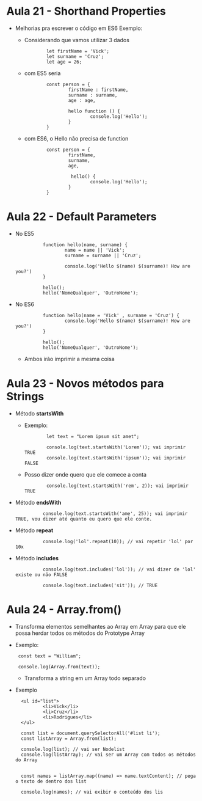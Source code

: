 # Aula 21 -  Shorthand Properties

* Melhorias pra escrever o código em ES6
  Exemplo:

  - Considerando que vamos utilizar 3 dados

                let firstName = 'Vick';
                let surname = 'Cruz';
                let age = 26;

  - com ES5 seria

                const person = {
                        firstName : firstName,
                        surname : surname,
                        age : age, 

                        hello function () {
                                console.log('Hello');
                        }
                }
  
  - com ES6, o Hello não precisa de function

                const person = {
                        firstName,
                        surname,
                        age,

                         hello() {
                                console.log('Hello');
                        }
                }
        

# Aula 22 - Default Parameters

- No ES5

                function hello(name, surname) {
                        name = name || 'Vick';
                        surname = surname || 'Cruz';

                        console.log('Hello $(name) $(surname)! How are you?')
                }

                hello();
                hello('NomeQualquer', 'OutroNome');
- No ES6

                function hello(name = 'Vick' , surname = 'Cruz') {
                        console.log('Hello $(name) $(surname)! How are you?')
                }

                hello();
                hello('NomeQualquer', 'OutroNome');

  - Ambos irão imprimir a mesma coisa


# Aula 23 - Novos métodos para Strings

* Método **startsWith**
  
  - Exemplo:

                let text = "Lorem ipsum sit amet";

                console.log(text.startsWith('Lorem')); vai imprimir TRUE
                console.log(text.startsWith('ipsum')); vai imprimir FALSE

  - Posso dizer onde quero que ele comece a conta
                
                console.log(text.startsWith('rem', 2)); vai imprimir TRUE

* Método **endsWith**

                console.log(text.startsWith('ame', 25)); vai imprimir TRUE, vou dizer até quanto eu quero que ele conte.

* Método **repeat**

                console.log('lol'.repeat(10)); // vai repetir 'lol' por 10x

* Método **includes**

                console.log(text.includes('lol')); // vai dizer de 'lol' existe ou não FALSE

                console.log(text.includes('sit')); // TRUE


# Aula 24 - Array.from()

* Transforma elementos semelhantes ao Array em Array para que ele possa herdar todos os métodos do Prototype Array

 - Exemplo:

        const text = "William";

        console.log(Array.from(text));

   - Transforma a string em um Array todo separado


- Exemplo

        <ul id="list">
                <li>Vick</li>
                <li>Cruz</li>
                <li>Rodrigues</li>
        </ul>

        const list = document.querySelectorAll('#list li');
        const listArray = Array.from(list);

        console.log(list); // vai ser Nodelist
        console.log(listArray); // vai ser um Array com todos os métodos do Array


        const names = listArray.map((name) => name.textContent); // pega o texto de dentro dos list

        console.log(names); // vai exibir o conteúdo dos lis

